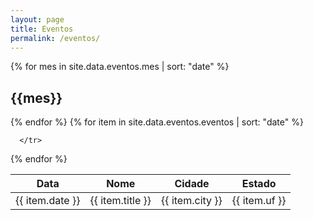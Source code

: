 ```yaml
---
layout: page
title: Eventos
permalink: /eventos/
---
```

<!-- <ul>
   {% for item in site.data.eventos.eventos | sort: "date" %}
      <li><a href="{{ item.url }}">{{ item.title }} - {{item.date}}</a></li>
   {% endfor %}
</ul> -->
{% for mes in site.data.eventos.mes | sort: "date" %}
<h2>{{mes}}</h2>
{% endfor %}
<table>
<thead>
  <th>Data</th>
  <th>Nome</th>
  <th>Cidade</th>
  <th>Estado</th>
  <!-- <th>Link</th> -->
</thead>
<tbody>
  {% for item in site.data.eventos.eventos | sort: "date" %}
      <tr>
        <td>{{ item.date }}</td>
        <td>{{ item.title }}</td>
        <td>{{ item.city }}</td>
        <td>{{ item.uf }}</td>
        <!-- <td><a href="{{ item.url }}">Página do evento</a></td> -->
        
      </tr>
   {% endfor %}
</tbody>
</table>